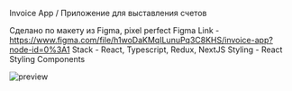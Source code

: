 Invoice App / Приложение для выставления счетов

Сделано по макету из Figma, pixel perfect
Figma Link - https://www.figma.com/file/h1woDaKMqILunuPq3C8KHS/invoice-app?node-id=0%3A1
Stack - React, Typescript, Redux, NextJS
Styling - React Styling Components

![preview](https://user-images.githubusercontent.com/86959672/174235770-e6919388-b7eb-4cb5-b5f7-5af5a397989e.jpg)
